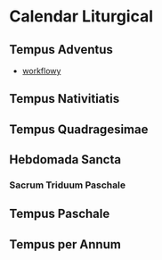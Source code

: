 # Calendar Liturgical
## Tempus Adventus
* [workflowy](https://workflowy.com/s/tempus-adventus/gXIb6iL9zKoN1vLs)
## Tempus Nativitiatis
## Tempus Quadragesimae
## Hebdomada Sancta
### Sacrum Triduum Paschale
## Tempus Paschale
## Tempus per Annum
